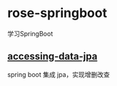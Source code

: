 # rose-springboot
学习SpringBoot

## [accessing-data-jpa](accessing-data-jpa)
spring boot 集成 jpa，实现增删改查
